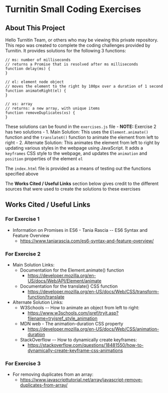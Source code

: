 # Turnitin Small Coding Exercises

## About This Project

Hello Turnitin Team, or others who may be viewing this private repository. This repo was created to complete the coding challenges provided by Turnitin. It provides solutions for the following 3 functions:

```
// ms: number of milliseconds
// returns a Promise that is resolved after ms milliseconds
function delay(ms) {
}

// el: element node object
// moves the element to the right by 100px over a duration of 1 second
function animateRight(el) {
}

// xs: array
// returns: a new array, with unique items
function removeDuplicates(xs) {
}
```
These solutions can be found in the `exercises.js` file
    - **NOTE:** Exercise 2 has two solutions
        - 1. Main Solution: This uses the `Element.animate()` function and the `translateX()` function to animate the element from left to right
        - 2. Alternate Solution: This animates the element from left to right by updating various styles in the webpage using JavaScript. It adds a `keyframes` CSS style to the webpage, and updates the `animation` and `position` properties of the element `el`

The `index.html` file is provided as a means of testing out the functions specified above

The **Works Cited / Useful Links** section below gives credit to the different sources
that were used to create the solutions to these exercises

## Works Cited / Useful Links

### For **Exercise 1**
- Information on Promises in ES6 - Tania Rascia -- ES6 Syntax and Feature Overview
   - https://www.taniarascia.com/es6-syntax-and-feature-overview/

### For **Exercise 2**
- Main Solution Links:
   - Documentation for the Element.animate() function
      - https://developer.mozilla.org/en-US/docs/Web/API/Element/animate
   - Documentation for the translate() CSS function
      - https://developer.mozilla.org/en-US/docs/Web/CSS/transform-function/translate
- Alternate Solution Links:
   - W3Schools -- How to animate an object from left to right:
      - https://www.w3schools.com/jsref/tryit.asp?filename=tryjsref_style_animation
   - MDN web - The animation-duration CSS property
      - https://developer.mozilla.org/en-US/docs/Web/CSS/animation-duration
   - StackOverflow -- How to dynamically create keyframes:
      - https://stackoverflow.com/questions/18481550/how-to-dynamically-create-keyframe-css-animations

### For **Exercise 3**
   - For removing duplicates from an array:
      - https://www.javascripttutorial.net/array/javascript-remove-duplicates-from-array/